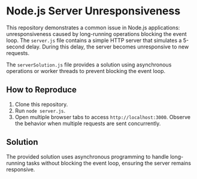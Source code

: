 # Node.js Server Unresponsiveness

This repository demonstrates a common issue in Node.js applications:  unresponsiveness caused by long-running operations blocking the event loop.  The `server.js` file contains a simple HTTP server that simulates a 5-second delay. During this delay, the server becomes unresponsive to new requests.

The `serverSolution.js` file provides a solution using asynchronous operations or worker threads to prevent blocking the event loop.

## How to Reproduce

1. Clone this repository.
2. Run `node server.js`.
3. Open multiple browser tabs to access `http://localhost:3000`. Observe the behavior when multiple requests are sent concurrently.

## Solution

The provided solution uses asynchronous programming to handle long-running tasks without blocking the event loop, ensuring the server remains responsive.